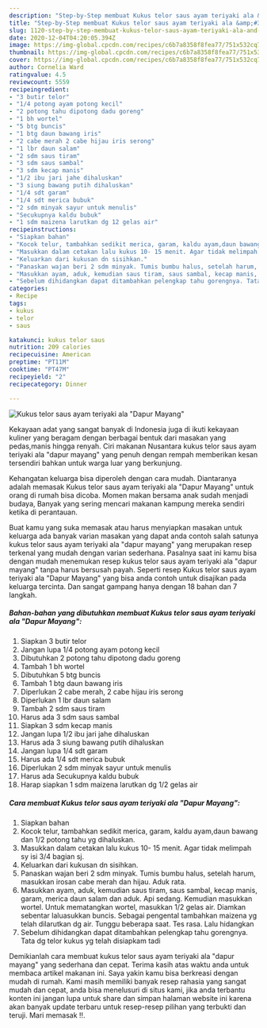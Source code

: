 ```yaml
---
description: "Step-by-Step membuat Kukus telor saus ayam teriyaki ala &amp;#34;Dapur Mayang&amp;#34; Favorite"
title: "Step-by-Step membuat Kukus telor saus ayam teriyaki ala &amp;#34;Dapur Mayang&amp;#34; Favorite"
slug: 1120-step-by-step-membuat-kukus-telor-saus-ayam-teriyaki-ala-and-34-dapur-mayang-and-34-favorite
date: 2020-12-04T04:20:05.394Z
image: https://img-global.cpcdn.com/recipes/c6b7a8358f8fea77/751x532cq70/kukus-telor-saus-ayam-teriyaki-ala-dapur-mayang-foto-resep-utama.jpg
thumbnail: https://img-global.cpcdn.com/recipes/c6b7a8358f8fea77/751x532cq70/kukus-telor-saus-ayam-teriyaki-ala-dapur-mayang-foto-resep-utama.jpg
cover: https://img-global.cpcdn.com/recipes/c6b7a8358f8fea77/751x532cq70/kukus-telor-saus-ayam-teriyaki-ala-dapur-mayang-foto-resep-utama.jpg
author: Cornelia Ward
ratingvalue: 4.5
reviewcount: 5559
recipeingredient:
- "3 butir telor"
- "1/4 potong ayam potong kecil"
- "2 potong tahu dipotong dadu goreng"
- "1 bh wortel"
- "5 btg buncis"
- "1 btg daun bawang iris"
- "2 cabe merah 2 cabe hijau iris serong"
- "1 lbr daun salam"
- "2 sdm saus tiram"
- "3 sdm saus sambal"
- "3 sdm kecap manis"
- "1/2 ibu jari jahe dihaluskan"
- "3 siung bawang putih dihaluskan"
- "1/4 sdt garam"
- "1/4 sdt merica bubuk"
- "2 sdm minyak sayur untuk menulis"
- "Secukupnya kaldu bubuk"
- "1 sdm maizena larutkan dg 12 gelas air"
recipeinstructions:
- "Siapkan bahan"
- "Kocok telur, tambahkan sedikit merica, garam, kaldu ayam,daun bawang dan 1/2 potong tahu yg dihaluskan."
- "Masukkan dalam cetakan lalu kukus 10- 15 menit. Agar tidak melimpah sy isi 3/4 bagian sj."
- "Keluarkan dari kukusan dn sisihkan."
- "Panaskan wajan beri 2 sdm minyak. Tumis bumbu halus, setelah harum, masukkan irosan cabe merah dan hijau. Aduk rata."
- "Masukkan ayam, aduk, kemudian saus tiram, saus sambal, kecap manis, garam, merica daun salam dan aduk. Api sedang. Kemudian masukkan wortel. Untuk mematangkan wortel, masukkan 1/2 gelas air. Diamkan sebentar laluasukkan buncis. Sebagai pengental tambahkan maizena yg telah dilarutkan dg air. Tunggu beberapa saat. Tes rasa. Lalu hidangkan"
- "Sebelum dihidangkan dapat ditambahkan pelengkap tahu gorengnya. Tata dg telor kukus yg telah disiapkam tadi"
categories:
- Recipe
tags:
- kukus
- telor
- saus

katakunci: kukus telor saus 
nutrition: 209 calories
recipecuisine: American
preptime: "PT11M"
cooktime: "PT47M"
recipeyield: "2"
recipecategory: Dinner

---
```



![Kukus telor saus ayam teriyaki ala &#34;Dapur Mayang&#34;](https://img-global.cpcdn.com/recipes/c6b7a8358f8fea77/751x532cq70/kukus-telor-saus-ayam-teriyaki-ala-dapur-mayang-foto-resep-utama.jpg)

Kekayaan adat yang sangat banyak di Indonesia juga di ikuti kekayaan kuliner yang beragam dengan berbagai bentuk dari masakan yang pedas,manis hingga renyah. Ciri makanan Nusantara kukus telor saus ayam teriyaki ala &#34;dapur mayang&#34; yang penuh dengan rempah memberikan kesan tersendiri bahkan untuk warga luar yang berkunjung.


Kehangatan keluarga bisa diperoleh dengan cara mudah. Diantaranya adalah memasak Kukus telor saus ayam teriyaki ala &#34;Dapur Mayang&#34; untuk orang di rumah bisa dicoba. Momen makan bersama anak sudah menjadi budaya, Banyak yang sering mencari makanan kampung mereka sendiri ketika di perantauan.



Buat kamu yang suka memasak atau harus menyiapkan masakan untuk keluarga ada banyak varian masakan yang dapat anda contoh salah satunya kukus telor saus ayam teriyaki ala &#34;dapur mayang&#34; yang merupakan resep terkenal yang mudah dengan varian sederhana. Pasalnya saat ini kamu bisa dengan mudah menemukan resep kukus telor saus ayam teriyaki ala &#34;dapur mayang&#34; tanpa harus bersusah payah.
Seperti resep Kukus telor saus ayam teriyaki ala &#34;Dapur Mayang&#34; yang bisa anda contoh untuk disajikan pada keluarga tercinta. Dan sangat gampang hanya dengan 18 bahan dan 7 langkah.


<!--inarticleads1-->

##### Bahan-bahan yang dibutuhkan membuat Kukus telor saus ayam teriyaki ala &#34;Dapur Mayang&#34;:

1. Siapkan 3 butir telor
1. Jangan lupa 1/4 potong ayam potong kecil
1. Dibutuhkan 2 potong tahu dipotong dadu goreng
1. Tambah 1 bh wortel
1. Dibutuhkan 5 btg buncis
1. Tambah 1 btg daun bawang iris
1. Diperlukan 2 cabe merah, 2 cabe hijau iris serong
1. Diperlukan 1 lbr daun salam
1. Tambah 2 sdm saus tiram
1. Harus ada 3 sdm saus sambal
1. Siapkan 3 sdm kecap manis
1. Jangan lupa 1/2 ibu jari jahe dihaluskan
1. Harus ada 3 siung bawang putih dihaluskan
1. Jangan lupa 1/4 sdt garam
1. Harus ada 1/4 sdt merica bubuk
1. Diperlukan 2 sdm minyak sayur untuk menulis
1. Harus ada Secukupnya kaldu bubuk
1. Harap siapkan 1 sdm maizena larutkan dg 1/2 gelas air




<!--inarticleads2-->

##### Cara membuat  Kukus telor saus ayam teriyaki ala &#34;Dapur Mayang&#34;:

1. Siapkan bahan
1. Kocok telur, tambahkan sedikit merica, garam, kaldu ayam,daun bawang dan 1/2 potong tahu yg dihaluskan.
1. Masukkan dalam cetakan lalu kukus 10- 15 menit. Agar tidak melimpah sy isi 3/4 bagian sj.
1. Keluarkan dari kukusan dn sisihkan.
1. Panaskan wajan beri 2 sdm minyak. Tumis bumbu halus, setelah harum, masukkan irosan cabe merah dan hijau. Aduk rata.
1. Masukkan ayam, aduk, kemudian saus tiram, saus sambal, kecap manis, garam, merica daun salam dan aduk. Api sedang. Kemudian masukkan wortel. Untuk mematangkan wortel, masukkan 1/2 gelas air. Diamkan sebentar laluasukkan buncis. Sebagai pengental tambahkan maizena yg telah dilarutkan dg air. Tunggu beberapa saat. Tes rasa. Lalu hidangkan
1. Sebelum dihidangkan dapat ditambahkan pelengkap tahu gorengnya. Tata dg telor kukus yg telah disiapkam tadi




Demikianlah cara membuat kukus telor saus ayam teriyaki ala &#34;dapur mayang&#34; yang sederhana dan cepat. Terima kasih atas waktu anda untuk membaca artikel makanan ini. Saya yakin kamu bisa berkreasi dengan mudah di rumah. Kami masih memiliki banyak resep rahasia yang sangat mudah dan cepat, anda bisa menelusuri di situs kami, jika anda terbantu konten ini jangan lupa untuk share dan simpan halaman website ini karena akan banyak update terbaru untuk resep-resep pilihan yang terbukti dan teruji. Mari memasak !!. 

